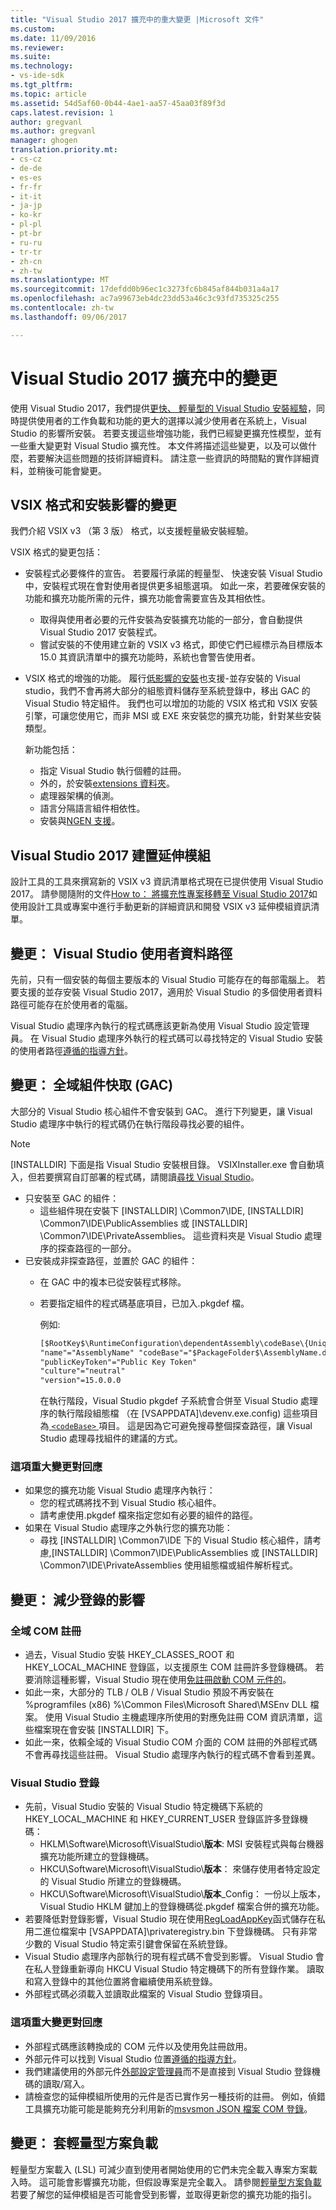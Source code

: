 ```yaml
---
title: "Visual Studio 2017 擴充中的重大變更 |Microsoft 文件"
ms.custom: 
ms.date: 11/09/2016
ms.reviewer: 
ms.suite: 
ms.technology:
- vs-ide-sdk
ms.tgt_pltfrm: 
ms.topic: article
ms.assetid: 54d5af60-0b44-4ae1-aa57-45aa03f89f3d
caps.latest.revision: 1
author: gregvanl
ms.author: gregvanl
manager: ghogen
translation.priority.mt:
- cs-cz
- de-de
- es-es
- fr-fr
- it-it
- ja-jp
- ko-kr
- pl-pl
- pt-br
- ru-ru
- tr-tr
- zh-cn
- zh-tw
ms.translationtype: MT
ms.sourcegitcommit: 17defdd0b96ec1c3273fc6b845af844b031a4a17
ms.openlocfilehash: ac7a99673eb4dc23dd53a46c3c93fd735325c255
ms.contentlocale: zh-tw
ms.lasthandoff: 09/06/2017

---
```

# <a name="changes-in-visual-studio-2017-extensibility"></a>Visual Studio 2017 擴充中的變更

使用 Visual Studio 2017，我們提供[更快、 輕量型的 Visual Studio 安裝經驗](https://blogs.msdn.microsoft.com/visualstudio/2016/04/01/faster-leaner-visual-studio-installer)，同時提供使用者的工作負載和功能的更大的選擇以減少使用者在系統上，Visual Studio 的影響所安裝。 若要支援這些增強功能，我們已經變更擴充性模型，並有一些重大變更對 Visual Studio 擴充性。 本文件將描述這些變更，以及可以做什麼，若要解決這些問題的技術詳細資料。 請注意一些資訊的時間點的實作詳細資料，並稍後可能會變更。

## <a name="changes-affecting-vsix-format-and-installation"></a>VSIX 格式和安裝影響的變更

我們介紹 VSIX v3 （第 3 版） 格式，以支援輕量級安裝經驗。

VSIX 格式的變更包括：

* 安裝程式必要條件的宣告。 若要履行承諾的輕量型、 快速安裝 Visual Studio 中，安裝程式現在會對使用者提供更多組態選項。 如此一來，若要確保安裝的功能和擴充功能所需的元件，擴充功能會需要宣告及其相依性。
  * 取得與使用者必要的元件安裝為安裝擴充功能的一部分，會自動提供 Visual Studio 2017 安裝程式。
  * 嘗試安裝的不使用建立新的 VSIX v3 格式，即使它們已經標示為目標版本 15.0 其資訊清單中的擴充功能時，系統也會警告使用者。
* VSIX 格式的增強的功能。 履行[低影響的安裝](https://blogs.msdn.microsoft.com/visualstudio/2016/04/25/anatomy-of-a-low-impact-visual-studio-install)也支援-並存安裝的 Visual studio，我們不會再將大部分的組態資料儲存至系統登錄中，移出 GAC 的 Visual Studio 特定組件。 我們也可以增加的功能的 VSIX 格式和 VSIX 安裝引擎，可讓您使用它，而非 MSI 或 EXE 來安裝您的擴充功能，針對某些安裝類型。

  新功能包括：

  * 指定 Visual Studio 執行個體的註冊。
  * 外的，於安裝[extensions 資料夾](set-install-root.md)。
  * 處理器架構的偵測。
  * 語言分隔語言組件相依性。
  * 安裝與[NGEN 支援](ngen-support.md)。

## <a name="building-an-extension-for-visual-studio-2017"></a>Visual Studio 2017 建置延伸模組

設計工具的工具來撰寫新的 VSIX v3 資訊清單格式現在已提供使用 Visual Studio 2017。 請參閱隨附的文件[How to： 將擴充性專案移轉至 Visual Studio 2017](how-to-migrate-extensibility-projects-to-visual-studio-2017.md)如使用設計工具或專案中進行手動更新的詳細資訊和開發 VSIX v3 延伸模組資訊清單。

## <a name="change-visual-studio-user-data-path"></a>變更： Visual Studio 使用者資料路徑

先前，只有一個安裝的每個主要版本的 Visual Studio 可能存在的每部電腦上。 若要支援的並存安裝 Visual Studio 2017，適用於 Visual Studio 的多個使用者資料路徑可能存在於使用者的電腦。

Visual Studio 處理序內執行的程式碼應該更新為使用 Visual Studio 設定管理員。 在 Visual Studio 處理序外執行的程式碼可以尋找特定的 Visual Studio 安裝的使用者路徑[遵循的指導方針](locating-visual-studio.md)。

## <a name="change-global-assembly-cache-gac"></a>變更： 全域組件快取 (GAC)

大部分的 Visual Studio 核心組件不會安裝到 GAC。 進行下列變更，讓 Visual Studio 處理序中執行的程式碼仍在執行階段尋找必要的組件。

> [!NOTE]
> [INSTALLDIR] 下面是指 Visual Studio 安裝根目錄。 VSIXInstaller.exe 會自動填入，但若要撰寫自訂部署的程式碼，請閱讀[尋找 Visual Studio](locating-visual-studio.md)。

* 只安裝至 GAC 的組件：
  * 這些組件現在安裝下 [INSTALLDIR] \Common7\IDE\, [INSTALLDIR] \Common7\IDE\PublicAssemblies 或 [INSTALLDIR] \Common7\IDE\PrivateAssemblies。 這些資料夾是 Visual Studio 處理序的探查路徑的一部分。
* 已安裝成非探查路徑，並置於 GAC 的組件：
  * 在 GAC 中的複本已從安裝程式移除。
  * 若要指定組件的程式碼基底項目，已加入.pkgdef 檔。

    例如: 
    
    ```xml
    [$RootKey$\RuntimeConfiguration\dependentAssembly\codeBase\{UniqueGUID}]
    "name"="AssemblyName" "codeBase"="$PackageFolder$\AssemblyName.dll"
    "publicKeyToken"="Public Key Token"
    "culture"="neutral"
    "version"=15.0.0.0
    ```
    在執行階段，Visual Studio pkgdef 子系統會合併至 Visual Studio 處理序的執行階段組態檔 （在 [VSAPPDATA]\devenv.exe.config) 這些項目為[ `<codeBase>` ](https://msdn.microsoft.com/en-us/library/efs781xb(v=vs.110).aspx)項目。 這是因為它可避免搜尋整個探查路徑，讓 Visual Studio 處理尋找組件的建議的方式。

### <a name="reacting-to-this-breaking-change"></a>這項重大變更對回應

* 如果您的擴充功能 Visual Studio 處理序內執行：
  * 您的程式碼將找不到 Visual Studio 核心組件。
  * 請考慮使用.pkgdef 檔來指定您如有必要的組件的路徑。
* 如果在 Visual Studio 處理序之外執行您的擴充功能：
  * 尋找 [INSTALLDIR] \Common7\IDE 下的 Visual Studio 核心組件，請考慮\,[INSTALLDIR] \Common7\IDE\PublicAssemblies 或 [INSTALLDIR] \Common7\IDE\PrivateAssemblies 使用組態檔或組件解析程式。

## <a name="change-reduce-registry-impact"></a>變更： 減少登錄的影響

### <a name="global-com-registration"></a>全域 COM 註冊

* 過去，Visual Studio 安裝 HKEY_CLASSES_ROOT 和 HKEY_LOCAL_MACHINE 登錄區，以支援原生 COM 註冊許多登錄機碼。 若要消除這種影響，Visual Studio 現在使用[免註冊啟動 COM 元件的](https://msdn.microsoft.com/en-us/library/ms973913.aspx)。
* 如此一來，大部分的 TLB / OLB / Visual Studio 預設不再安裝在 %programfiles (x86) %\Common Files\Microsoft Shared\MSEnv DLL 檔案。 使用 Visual Studio 主機處理序所使用的對應免註冊 COM 資訊清單，這些檔案現在會安裝 [INSTALLDIR] 下。
* 如此一來，依賴全域的 Visual Studio COM 介面的 COM 註冊的外部程式碼不會再尋找這些註冊。 Visual Studio 處理序內執行的程式碼不會看到差異。

### <a name="visual-studio-registry"></a>Visual Studio 登錄

* 先前，Visual Studio 安裝的 Visual Studio 特定機碼下系統的 HKEY_LOCAL_MACHINE 和 HKEY_CURRENT_USER 登錄區許多登錄機碼：
  * HKLM\Software\Microsoft\VisualStudio\\**版本**: MSI 安裝程式與每台機器擴充功能所建立的登錄機碼。
  * HKCU\Software\Microsoft\VisualStudio\\**版本**： 來儲存使用者特定設定的 Visual Studio 所建立的登錄機碼。
  * HKCU\Software\Microsoft\VisualStudio\\**版本**_Config： 一份以上版本，Visual Studio HKLM 鍵加上的登錄機碼從.pkgdef 檔案合併的擴充功能。
* 若要降低對登錄影響，Visual Studio 現在使用[RegLoadAppKey](https://msdn.microsoft.com/en-us/library/windows/desktop/ms724886(v=vs.85).aspx)函式儲存在私用二進位檔案中 [VSAPPDATA]\privateregistry.bin 下登錄機碼。 只有非常少數的 Visual Studio 特定索引鍵會保留在系統登錄。
* Visual Studio 處理序內部執行的現有程式碼不會受到影響。 Visual Studio 會在私人登錄重新導向 HKCU Visual Studio 特定機碼下的所有登錄作業。 讀取和寫入登錄中的其他位置將會繼續使用系統登錄。
* 外部程式碼必須載入並讀取此檔案的 Visual Studio 登錄項目。

### <a name="reacting-to-this-breaking-change"></a>這項重大變更對回應

* 外部程式碼應該轉換成的 COM 元件以及使用免註冊啟用。
* 外部元件可以找到 Visual Studio 位置[遵循的指導方針](https://blogs.msdn.microsoft.com/heaths/2016/09/15/changes-to-visual-studio-15-setup)。
* 我們建議使用的外部元件[外部設定管理員](https://msdn.microsoft.com/en-us/library/microsoft.visualstudio.settings.externalsettingsmanager.aspx)而不是直接到 Visual Studio 登錄機碼的讀取/寫入。
* 請檢查您的延伸模組所使用的元件是否已實作另一種技術的註冊。 例如，偵錯工具擴充功能可能是能夠充分利用新的[msvsmon JSON 檔案 COM 登錄](migrate-debugger-COM-registration.md)。

## <a name="change-lightweight-solution-load"></a>變更： 套輕量型方案負載

輕量型方案載入 (LSL) 可減少直到使用者開始使用的它們未完全載入專案方案載入時。 這可能會影響擴充功能，但假設專案是完全載入。 請參閱[輕量型方案負載](lightweight-solution-load-extension-impact.md)若要了解您的延伸模組是否可能會受到影響，並取得更新您的擴充功能的指引。

